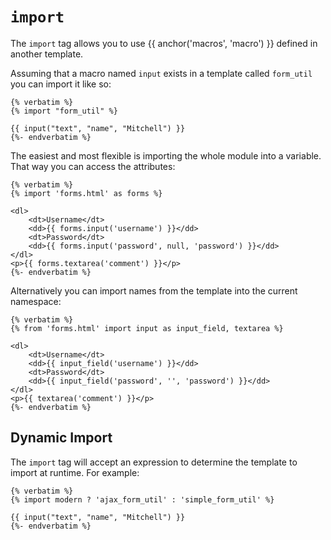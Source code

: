 ---
---

# `import`
The `import` tag allows you to use {{ anchor('macros', 'macro') }} defined in another template.

Assuming that a macro named `input` exists in a template called `form_util` you can import it like so:

```twig
{% verbatim %}
{% import "form_util" %}

{{ input("text", "name", "Mitchell") }}
{%- endverbatim %}
```

The easiest and most flexible is importing the whole module into a variable. That way you can access the attributes:

```twig
{% verbatim %}
{% import 'forms.html' as forms %}

<dl>
    <dt>Username</dt>
    <dd>{{ forms.input('username') }}</dd>
    <dt>Password</dt>
    <dd>{{ forms.input('password', null, 'password') }}</dd>
</dl>
<p>{{ forms.textarea('comment') }}</p>
{%- endverbatim %}
```

Alternatively you can import names from the template into the current namespace:

```twig
{% verbatim %}
{% from 'forms.html' import input as input_field, textarea %}

<dl>
    <dt>Username</dt>
    <dd>{{ input_field('username') }}</dd>
    <dt>Password</dt>
    <dd>{{ input_field('password', '', 'password') }}</dd>
</dl>
<p>{{ textarea('comment') }}</p>
{%- endverbatim %}
```

## Dynamic Import
The `import` tag will accept an expression to determine the template to import at runtime. For example:
```twig
{% verbatim %}
{% import modern ? 'ajax_form_util' : 'simple_form_util' %}

{{ input("text", "name", "Mitchell") }}
{%- endverbatim %}
```